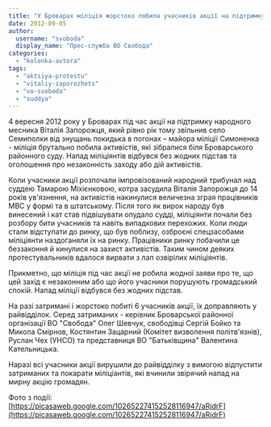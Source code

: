 ```yaml
---
title: "У Броварах міліція жорстоко побила учасників акції на підтримку народного месника Віталія Запорожця"
date: 2012-09-05
author: 
  username: "svoboda"
  display_name: "Прес-служба ВО Свобода"
categories: 
  - "kolonka-avtora"
tags: 
  - "aktsiya-protestu"
  - "vitaliy-zaporozhets"
  - "vo-svoboda"
  - "suddya"
---
```


4 вересня 2012 року у Броварах під час акції на підтримку народного месника Віталія Запорожця, який рівно рік тому звільнив село Семиполки від знущань покидька в погонах – майора міліції Симоненка - міліція брутально побила активістів, які зібралися біля Броварського районного суду. Напад міліціянтів відбувся без жодних підстав та оголошення про незаконність заходу або дій активістів.

Коли учасники акції розпочали імпровізований народний трибунал над суддею Тамарою Міхієнковою, котра засудила Віталія Запорожця до 14 років ув'язнення, на активістів накинулися величезна зграя працівників МВС у формі та в штатському. Після того як вирок народу був винесений і кат став підвішувати опудало судді, міліціянти почали без розбору бити учасників та навіть випадкових перехожих. Коли люди стали відступати до ринку, що був поблизу, озброєні спецзасобами міліціянти наздоганяли їх на ринку. Працівники ринку побачили це беззаконня й кинулися на захист активістів. Таким чином деяких протестувальників вдалося вирвати з лап озвірілих міліціянтів.

Прикметно, що міліція під час акції не робила жодної заяви про те, що цей захід є незаконним або що його учасники порушують громадський спокій. Напад міліції відбувся без жодних підстав.

На разі затримані і жорстоко побиті 6 учасників акції, їх доправляють у райвідділок. Серед затриманих - керівник Броварської районної організації ВО "Свобода" Олег Шевчук, свободівці Сергій Бойко та Микола Смірнов, Костянтин Зацарний (Комітет визволення політв'язнів), Руслан Чех (УНСО) та представниця ВО "Батьківщина" Валентина Кательницька.

Наразі всі учасники акції вирушили до райвідділку з вимогою відпустити затриманих та покарати міліціантів, які вчинили звірячий напад на мирну акцію громадян.

Фото з події: [https://picasaweb.google.com/102652274152528116947/aRjdrF](https://picasaweb.google.com/102652274152528116947/aRjdrF)
